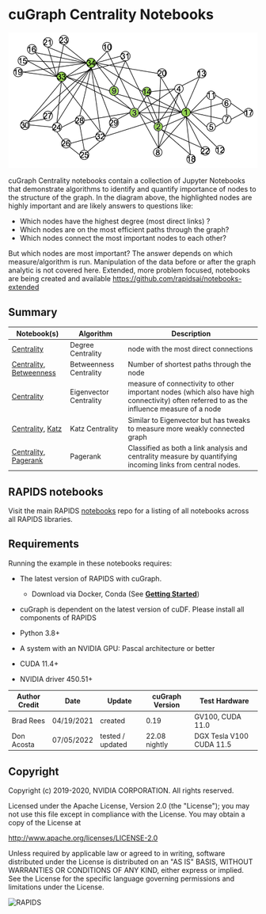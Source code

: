 
# cuGraph Centrality Notebooks

![GraphAnalyticsFigure](../../img/zachary_graph_centrality.png)

cuGraph Centrality notebooks contain a collection of Jupyter Notebooks that demonstrate algorithms to identify and quantify importance of nodes to the structure of the graph.  In the diagram above, the highlighted nodes are highly important and are likely answers to questions like:

* Which nodes have the highest degree (most direct links) ?
* Which nodes are on the most efficient paths through the graph?
* Which nodes connect the most important nodes to each other?

But which nodes are most important? The answer depends on which measure/algorithm is run.  Manipulation of the data before or after the graph analytic is not covered here.   Extended, more problem focused, notebooks are being created and available https://github.com/rapidsai/notebooks-extended

## Summary

|Notebook(s)          |Algorithm                                                     |Description                                                  |
| --------------- | ------------------------------------------------------------ | ------------------------------------------------------------ |
| [Centrality](centrality/Centrality.ipynb)                    |Degree Centrality| node with the most direct connections|
| [Centrality](centrality/Centrality.ipynb), [Betweenness](centrality/Betweenness.ipynb)                    |Betweenness Centrality|Number of shortest paths through the node|
|[Centrality](centrality/Centrality.ipynb)|Eigenvector Centrality| measure of connectivity to other important nodes (which also have high connectivity) often referred to as the influence measure of a node|
|[Centrality](centrality/Centrality.ipynb), [Katz](centrality/Katz.ipynb)                                         |Katz Centrality|Similar to Eigenvector but has tweaks to measure more weakly connected graph  |
|[Centrality](centrality/Centrality.ipynb), [Pagerank](../../link_analysis/Pagerank.ipynb)                                         |Pagerank |Classified as both a link analysis and centrality measure by quantifying incoming links from central nodes.  |

## RAPIDS notebooks

Visit the main RAPIDS [notebooks](https://github.com/rapidsai/notebooks) repo for a listing of all notebooks across all RAPIDS libraries.

## Requirements

Running the example in these notebooks requires:

* The latest version of RAPIDS with cuGraph.
  * Download via Docker, Conda (See [__Getting Started__](https://rapids.ai/start.html))
  
* cuGraph is dependent on the latest version of cuDF.  Please install all components of RAPIDS
* Python 3.8+
* A system with an NVIDIA GPU:  Pascal architecture or better
* CUDA 11.4+
* NVIDIA driver 450.51+

| Author Credit |    Date    |  Update          | cuGraph Version |  Test Hardware |
| --------------|------------|------------------|-----------------|----------------|
| Brad Rees     | 04/19/2021 | created          | 0.19            | GV100, CUDA 11.0
| Don Acosta    | 07/05/2022 | tested / updated | 22.08 nightly   | DGX Tesla V100 CUDA 11.5

## Copyright

Copyright (c) 2019-2020, NVIDIA CORPORATION.  All rights reserved.

Licensed under the Apache License, Version 2.0 (the "License");  you may not use this file except in compliance with the License.  You may obtain a copy of the License at

http://www.apache.org/licenses/LICENSE-2.0 

Unless required by applicable law or agreed to in writing, software distributed under the License is distributed on an "AS IS" BASIS, WITHOUT WARRANTIES OR CONDITIONS OF ANY KIND, either express or implied.  See the License for the specific language governing permissions and limitations under the License.

![RAPIDS](../../img/rapids_logo.png)
